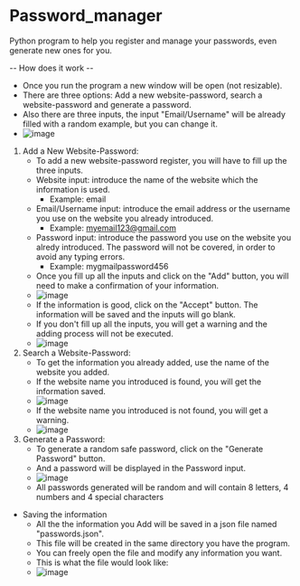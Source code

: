 # Password_manager
Python program to help you register and manage your passwords, even generate new ones for you.

-- How does it work --
- Once you run the program a new window will be open (not resizable).
- There are three options: Add a new website-password, search a website-password and generate a password.
- Also there are three inputs, the input "Email/Username" will be already filled with a random example, but you can change it.
- ![image](https://github.com/user-attachments/assets/8e8835ca-6c8a-4ccc-8bb6-03865024167d)
1. Add a New Website-Password:
   - To add a new website-password register, you will have to fill up the three inputs.
   - Website input: introduce the name of the website which the information is used.
      - Example: email
    - Email/Username input: introduce the email address or the username you use on the website you already introduced.
      - Example: myemail123@gmail.com
    - Password input: introduce the password you use on the website you alredy introduced. The password will not be covered, in order to avoid any typing errors.
      - Example: mygmailpassword456
    - Once you fill up all the inputs and click on the "Add" button, you will need to make a confirmation of your information.
    - ![image](https://github.com/user-attachments/assets/f8e5d859-5764-42cc-8ca9-c58e053831d0)
    - If the information is good, click on the "Accept" button. The information will be saved and the inputs will go blank. 
    - If you don't fill up all the inputs, you will get a warning and the adding process will not be executed.
    - ![image](https://github.com/user-attachments/assets/a808e1c2-84a9-41ef-9ef4-1002e6ba4112)
2. Search a Website-Password:
    - To get the information you already added, use the name of the website you added.
    - If the website name you introduced is found, you will get the information saved.
    - ![image](https://github.com/user-attachments/assets/527e74c6-c788-4321-b45f-f8671fbb2ea5)
    - If the website name you introduced is not found, you will get a warning.
    - ![image](https://github.com/user-attachments/assets/60ae6f69-e0fa-435f-8648-693aac441ece)
3. Generate a Password:
    - To generate a random safe password, click on the "Generate Password" button.
    - And a password will be displayed in the Password input.
    - ![image](https://github.com/user-attachments/assets/eb5b188c-9a9a-45bd-8e4d-665496d4605d)
    - All passwords generated will be random and will contain 8 letters, 4 numbers and 4 special characters
  
- Saving the information
    - All the the information you Add will be saved in a json file named "passwords.json".
    - This file will be created in the same directory you have the program.
    - You can freely open the file and modify any information you want.
    - This is what the file would look like:
    - ![image](https://github.com/user-attachments/assets/29064ac5-e157-4534-acc4-41b26a11af85)

 


